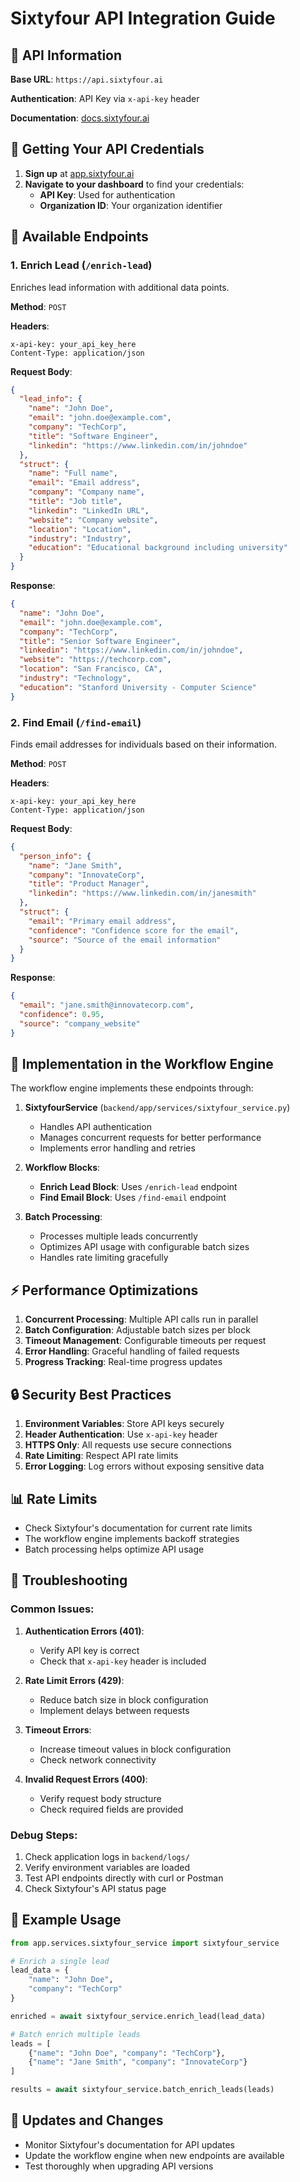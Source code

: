 # Sixtyfour API Integration Guide

## 🔗 API Information

**Base URL**: `https://api.sixtyfour.ai`

**Authentication**: API Key via `x-api-key` header

**Documentation**: [docs.sixtyfour.ai](https://docs.sixtyfour.ai)

## 🔑 Getting Your API Credentials

1. **Sign up** at [app.sixtyfour.ai](https://app.sixtyfour.ai)
2. **Navigate to your dashboard** to find your credentials:
   - **API Key**: Used for authentication
   - **Organization ID**: Your organization identifier

## 📡 Available Endpoints

### 1. Enrich Lead (`/enrich-lead`)

Enriches lead information with additional data points.

**Method**: `POST`

**Headers**:
```
x-api-key: your_api_key_here
Content-Type: application/json
```

**Request Body**:
```json
{
  "lead_info": {
    "name": "John Doe",
    "email": "john.doe@example.com",
    "company": "TechCorp",
    "title": "Software Engineer",
    "linkedin": "https://www.linkedin.com/in/johndoe"
  },
  "struct": {
    "name": "Full name",
    "email": "Email address",
    "company": "Company name",
    "title": "Job title",
    "linkedin": "LinkedIn URL",
    "website": "Company website",
    "location": "Location",
    "industry": "Industry",
    "education": "Educational background including university"
  }
}
```

**Response**:
```json
{
  "name": "John Doe",
  "email": "john.doe@example.com",
  "company": "TechCorp",
  "title": "Senior Software Engineer",
  "linkedin": "https://www.linkedin.com/in/johndoe",
  "website": "https://techcorp.com",
  "location": "San Francisco, CA",
  "industry": "Technology",
  "education": "Stanford University - Computer Science"
}
```

### 2. Find Email (`/find-email`)

Finds email addresses for individuals based on their information.

**Method**: `POST`

**Headers**:
```
x-api-key: your_api_key_here
Content-Type: application/json
```

**Request Body**:
```json
{
  "person_info": {
    "name": "Jane Smith",
    "company": "InnovateCorp",
    "title": "Product Manager",
    "linkedin": "https://www.linkedin.com/in/janesmith"
  },
  "struct": {
    "email": "Primary email address",
    "confidence": "Confidence score for the email",
    "source": "Source of the email information"
  }
}
```

**Response**:
```json
{
  "email": "jane.smith@innovatecorp.com",
  "confidence": 0.95,
  "source": "company_website"
}
```

## 🔧 Implementation in the Workflow Engine

The workflow engine implements these endpoints through:

1. **SixtyfourService** (`backend/app/services/sixtyfour_service.py`)
   - Handles API authentication
   - Manages concurrent requests for better performance
   - Implements error handling and retries

2. **Workflow Blocks**:
   - **Enrich Lead Block**: Uses `/enrich-lead` endpoint
   - **Find Email Block**: Uses `/find-email` endpoint

3. **Batch Processing**:
   - Processes multiple leads concurrently
   - Optimizes API usage with configurable batch sizes
   - Handles rate limiting gracefully

## ⚡ Performance Optimizations

1. **Concurrent Processing**: Multiple API calls run in parallel
2. **Batch Configuration**: Adjustable batch sizes per block
3. **Timeout Management**: Configurable timeouts per request
4. **Error Handling**: Graceful handling of failed requests
5. **Progress Tracking**: Real-time progress updates

## 🔒 Security Best Practices

1. **Environment Variables**: Store API keys securely
2. **Header Authentication**: Use `x-api-key` header
3. **HTTPS Only**: All requests use secure connections
4. **Rate Limiting**: Respect API rate limits
5. **Error Logging**: Log errors without exposing sensitive data

## 📊 Rate Limits

- Check Sixtyfour's documentation for current rate limits
- The workflow engine implements backoff strategies
- Batch processing helps optimize API usage

## 🐛 Troubleshooting

### Common Issues:

1. **Authentication Errors (401)**:
   - Verify API key is correct
   - Check that `x-api-key` header is included

2. **Rate Limit Errors (429)**:
   - Reduce batch size in block configuration
   - Implement delays between requests

3. **Timeout Errors**:
   - Increase timeout values in block configuration
   - Check network connectivity

4. **Invalid Request Errors (400)**:
   - Verify request body structure
   - Check required fields are provided

### Debug Steps:

1. Check application logs in `backend/logs/`
2. Verify environment variables are loaded
3. Test API endpoints directly with curl or Postman
4. Check Sixtyfour's API status page

## 📝 Example Usage

```python
from app.services.sixtyfour_service import sixtyfour_service

# Enrich a single lead
lead_data = {
    "name": "John Doe",
    "company": "TechCorp"
}

enriched = await sixtyfour_service.enrich_lead(lead_data)

# Batch enrich multiple leads
leads = [
    {"name": "John Doe", "company": "TechCorp"},
    {"name": "Jane Smith", "company": "InnovateCorp"}
]

results = await sixtyfour_service.batch_enrich_leads(leads)
```

## 🔄 Updates and Changes

- Monitor Sixtyfour's documentation for API updates
- Update the workflow engine when new endpoints are available
- Test thoroughly when upgrading API versions
